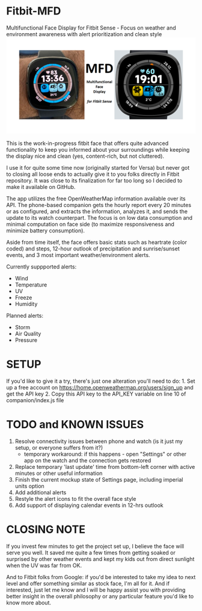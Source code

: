# Fitbit-MFD
Multifunctional Face Display for Fitbit Sense - Focus on weather and environment awareness with alert prioritization and clean style
![MFD Banner](MFD.png "MFD Banner")

This is the work-in-progress fitbit face that offers quite advanced functionality to keep you informed about your surroundings while keeping the display nice and clean (yes, content-rich, but not cluttered).

I use it for quite some time now (originally started for Versa) but never got to closing all loose ends to actually give it to you folks directly in Fitbit repository.
It was close to its finalization for far too long so I decided to make it available on GitHub.

The app utilizes the free OpenWeatherMap information available over its API. The phone-based companion gets the hourly report every 20 minutes or as configured, and extracts the information, analyzes it, and sends the update to its watch counterpart. The focus is on low data consumption and minimal computation on face side (to maximize responsiveness and minimize battery consumption).

Aside from time itself, the face offers basic stats such as heartrate (color coded) and steps, 12-hour outlook of precipitation and sunrise/sunset events, and 3 most important weather/environment alerts.

Currently suppported alerts:
- Wind
- Temperature
- UV
- Freeze
- Humidity

Planned alerts:
- Storm
- Air Quality
- Pressure

# SETUP
If you'd like to give it a try, there's just one alteration you'll need to do:
	1. Set up a free account on https://home.openweathermap.org/users/sign_up and get the API key
	2. Copy this API key to the API_KEY variable on line 10 of companion/index.js file

# TODO and KNOWN ISSUES
1. Resolve connectivity issues between phone and watch (is it just my setup, or everyone suffers from it?)
	- temporary workaround: if this happens - open "Settings" or other app on the watch and the connection gets restored
2. Replace temporary 'last update' time from bottom-left corner with active minutes or other useful information
3. Finish the current mockup state of Settings page, including imperial units option
4. Add additional alerts
5. Restyle the alert icons to fit the overall face style
6. Add support of displaying calendar events in 12-hrs outlook

# CLOSING NOTE
If you invest few minutes to get the project set up, I believe the face will serve you well. It saved me quite a few times from getting soaked or surprised by other weather events and kept my kids out from direct sunlight when the UV was far from OK.

And to Fitbit folks from Google: if you'd be interested to take my idea to next level and offer something similar as stock face, I'm all for it. And if interested, just let me know and I will be happy assist you with providing better insight in the overall philosophy or any particular feature you'd like to know more about.
